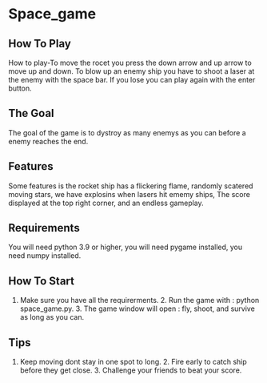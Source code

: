 # Space_game
## How To Play
How to play-To move the rocet you press the down arrow and up arrow to move up and down. To blow up an enemy ship you have to shoot a laser at the enemy with the space bar. If you lose you can play again with the enter button. 
## The Goal 
The goal of the game is to dystroy as many enemys as you can before a enemy reaches the end. 
## Features
Some features is the rocket ship has a flickering flame, randomly scatered moving stars, we have explosins when lasers hit ememy ships, The score displayed at the top right corner, and an endless gameplay.
## Requirements
You will need python 3.9 or higher, you will need pygame installed, you need numpy installed.
## How To Start
1. Make sure you have all the requirerments. 2. Run the game with : python space_game.py. 3. The game window will open : fly, shoot, and survive as long as you can.
## Tips
1. Keep moving dont stay in one spot to long. 2. Fire early to catch ship before they get close. 3. Challenge your friends to beat your score.
